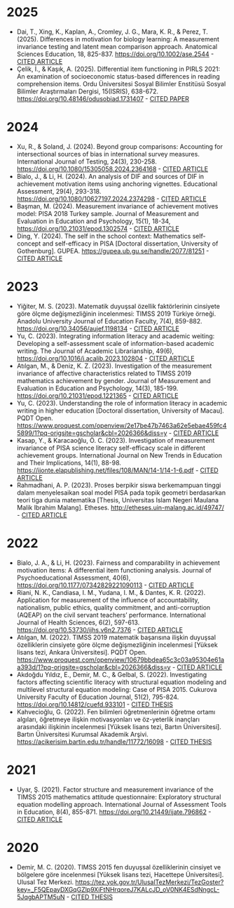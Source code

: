 # 2025

* Dai, T., Xing, K., Kaplan, A., Cromley, J. G., Mara, K. R., & Perez, T. (2025). Differences in motivation for biology learning: A measurement invariance testing and latent mean comparison approach. Anatomical Sciences Education, 18, 825-837. https://doi.org/10.1002/ase.2544 - [CITED ARTICLE](https://www.researchgate.net/publication/341113884_Investigation_of_Measurement_Invariance_of_Science_Motivation_and_Self-Efficacy_Model_PISA_2015_Turkey_Sample?_sg%5B0%5D=k-mt8hBIcjzr1NZqZEWzHGuajiBfvEjJ7AakHho0uatA5f9dKkUhTgXGAiSDXIgsjdqjoPKXnSPplTnf1zw6rriEEz-XoGjhtnxmJSLZ.BRgp4Cny58eWEsh0P4hcRv4IQHKrxQMCJOwUStUivL_njW4C6_0UX0mscs_GVU40j6yaUD9zvYuuFTuKyVYRoQ&_tp=eyJjb250ZXh0Ijp7ImZpcnN0UGFnZSI6ImhvbWUiLCJwYWdlIjoicHJvZmlsZSIsInBvc2l0aW9uIjoicGFnZUNvbnRlbnQifX0)
* Çelik, İ., & Kaşık, A. (2025). Differential item functioning in PIRLS 2021: An examination of socioeconomic status-based differences in reading comprehension items. Ordu Üniversitesi Sosyal Bilimler Enstitüsü Sosyal Bilimler Araştırmaları Dergisi, 15(ISRIS), 638-672. https://doi.org/10.48146/odusobiad.1731407 - [CITED PAPER](https://www.researchgate.net/publication/387949074_Ikili_Puanlanan_Maddeler_Icin_Degisen_Madde_Fonksiyonu_Belirleme_Tekniklerinin_Siniflandirilmasina_Yonelik_Bir_Calisma_A_Study_on_Classification_of_Differential_Item_Functioning_Detection_Techniques_f)

# 2024

* Xu, R., & Soland, J. (2024). Beyond group comparisons: Accounting for intersectional sources of bias in international survey measures. International Journal of Testing, 24(3), 230-258. https://doi.org/10.1080/15305058.2024.2364168 - [CITED ARTICLE](https://www.researchgate.net/publication/341113884_Investigation_of_Measurement_Invariance_of_Science_Motivation_and_Self-Efficacy_Model_PISA_2015_Turkey_Sample?_sg%5B0%5D=k-mt8hBIcjzr1NZqZEWzHGuajiBfvEjJ7AakHho0uatA5f9dKkUhTgXGAiSDXIgsjdqjoPKXnSPplTnf1zw6rriEEz-XoGjhtnxmJSLZ.BRgp4Cny58eWEsh0P4hcRv4IQHKrxQMCJOwUStUivL_njW4C6_0UX0mscs_GVU40j6yaUD9zvYuuFTuKyVYRoQ&_tp=eyJjb250ZXh0Ijp7ImZpcnN0UGFnZSI6ImhvbWUiLCJwYWdlIjoicHJvZmlsZSIsInBvc2l0aW9uIjoicGFnZUNvbnRlbnQifX0)
* Bialo, J., & Li, H. (2024). An analysis of DIF and sources of DIF in achievement motivation items using anchoring vignettes. Educational Assessment, 29(4), 293-318. https://doi.org/10.1080/10627197.2024.2374298 - [CITED ARTICLE](https://www.researchgate.net/publication/341113884_Investigation_of_Measurement_Invariance_of_Science_Motivation_and_Self-Efficacy_Model_PISA_2015_Turkey_Sample?_sg%5B0%5D=k-mt8hBIcjzr1NZqZEWzHGuajiBfvEjJ7AakHho0uatA5f9dKkUhTgXGAiSDXIgsjdqjoPKXnSPplTnf1zw6rriEEz-XoGjhtnxmJSLZ.BRgp4Cny58eWEsh0P4hcRv4IQHKrxQMCJOwUStUivL_njW4C6_0UX0mscs_GVU40j6yaUD9zvYuuFTuKyVYRoQ&_tp=eyJjb250ZXh0Ijp7ImZpcnN0UGFnZSI6ImhvbWUiLCJwYWdlIjoicHJvZmlsZSIsInBvc2l0aW9uIjoicGFnZUNvbnRlbnQifX0)
* Başman, M. (2024). Measurement invariance of achievement motives model: PISA 2018 Turkey sample. Journal of Measurement and Evaluation in Education and Psychology, 15(1), 18-34, https://doi.org/10.21031/epod.1302574 - [CITED ARTICLE](https://www.researchgate.net/publication/341113884_Investigation_of_Measurement_Invariance_of_Science_Motivation_and_Self-Efficacy_Model_PISA_2015_Turkey_Sample?_sg%5B0%5D=k-mt8hBIcjzr1NZqZEWzHGuajiBfvEjJ7AakHho0uatA5f9dKkUhTgXGAiSDXIgsjdqjoPKXnSPplTnf1zw6rriEEz-XoGjhtnxmJSLZ.BRgp4Cny58eWEsh0P4hcRv4IQHKrxQMCJOwUStUivL_njW4C6_0UX0mscs_GVU40j6yaUD9zvYuuFTuKyVYRoQ&_tp=eyJjb250ZXh0Ijp7ImZpcnN0UGFnZSI6ImhvbWUiLCJwYWdlIjoicHJvZmlsZSIsInBvc2l0aW9uIjoicGFnZUNvbnRlbnQifX0)
* Ding, Y. (2024). The self in the school context: Mathematics self-concept and self-efficacy in PISA [Doctoral dissertation, University of Gothenburg]. GUPEA. https://gupea.ub.gu.se/handle/2077/81251 - [CITED ARTICLE](https://www.researchgate.net/publication/341113884_Investigation_of_Measurement_Invariance_of_Science_Motivation_and_Self-Efficacy_Model_PISA_2015_Turkey_Sample?_sg%5B0%5D=k-mt8hBIcjzr1NZqZEWzHGuajiBfvEjJ7AakHho0uatA5f9dKkUhTgXGAiSDXIgsjdqjoPKXnSPplTnf1zw6rriEEz-XoGjhtnxmJSLZ.BRgp4Cny58eWEsh0P4hcRv4IQHKrxQMCJOwUStUivL_njW4C6_0UX0mscs_GVU40j6yaUD9zvYuuFTuKyVYRoQ&_tp=eyJjb250ZXh0Ijp7ImZpcnN0UGFnZSI6ImhvbWUiLCJwYWdlIjoicHJvZmlsZSIsInBvc2l0aW9uIjoicGFnZUNvbnRlbnQifX0)

# 2023

* Yiğiter, M. S. (2023). Matematik duyuşsal özellik faktörlerinin cinsiyete göre ölçme değişmezliğinin incelenmesi: TIMSS 2019 Türkiye örneği. Anadolu University Journal of Education Faculty, 7(4), 859-882. https://doi.org/10.34056/aujef.1198134 - [CITED ARTICLE](https://www.researchgate.net/publication/341113884_Investigation_of_Measurement_Invariance_of_Science_Motivation_and_Self-Efficacy_Model_PISA_2015_Turkey_Sample?_sg%5B0%5D=k-mt8hBIcjzr1NZqZEWzHGuajiBfvEjJ7AakHho0uatA5f9dKkUhTgXGAiSDXIgsjdqjoPKXnSPplTnf1zw6rriEEz-XoGjhtnxmJSLZ.BRgp4Cny58eWEsh0P4hcRv4IQHKrxQMCJOwUStUivL_njW4C6_0UX0mscs_GVU40j6yaUD9zvYuuFTuKyVYRoQ&_tp=eyJjb250ZXh0Ijp7ImZpcnN0UGFnZSI6ImhvbWUiLCJwYWdlIjoicHJvZmlsZSIsInBvc2l0aW9uIjoicGFnZUNvbnRlbnQifX0)
* Yu, C. (2023). Integrating information literacy and academic weiting: Developing a self-assessment scale of information-based academic writing. The Journal of Academic Librarianship, 49(6), https://doi.org/10.1016/j.acalib.2023.102804 - [CITED ARTICLE](https://www.researchgate.net/publication/341113884_Investigation_of_Measurement_Invariance_of_Science_Motivation_and_Self-Efficacy_Model_PISA_2015_Turkey_Sample?_sg%5B0%5D=k-mt8hBIcjzr1NZqZEWzHGuajiBfvEjJ7AakHho0uatA5f9dKkUhTgXGAiSDXIgsjdqjoPKXnSPplTnf1zw6rriEEz-XoGjhtnxmJSLZ.BRgp4Cny58eWEsh0P4hcRv4IQHKrxQMCJOwUStUivL_njW4C6_0UX0mscs_GVU40j6yaUD9zvYuuFTuKyVYRoQ&_tp=eyJjb250ZXh0Ijp7ImZpcnN0UGFnZSI6ImhvbWUiLCJwYWdlIjoicHJvZmlsZSIsInBvc2l0aW9uIjoicGFnZUNvbnRlbnQifX0)
* Atılgan, M., & Deniz, K. Z. (2023). Investigation of the measurement invariance of affective characteristics related to TIMSS 2019 mathematics achievement by gender. Journal of Measurement and Evaluation in Education and Psychology, 14(3), 185-199. https://doi.org/10.21031/epod.1221365 - [CITED ARTICLE](https://www.researchgate.net/publication/341113884_Investigation_of_Measurement_Invariance_of_Science_Motivation_and_Self-Efficacy_Model_PISA_2015_Turkey_Sample?_sg%5B0%5D=k-mt8hBIcjzr1NZqZEWzHGuajiBfvEjJ7AakHho0uatA5f9dKkUhTgXGAiSDXIgsjdqjoPKXnSPplTnf1zw6rriEEz-XoGjhtnxmJSLZ.BRgp4Cny58eWEsh0P4hcRv4IQHKrxQMCJOwUStUivL_njW4C6_0UX0mscs_GVU40j6yaUD9zvYuuFTuKyVYRoQ&_tp=eyJjb250ZXh0Ijp7ImZpcnN0UGFnZSI6ImhvbWUiLCJwYWdlIjoicHJvZmlsZSIsInBvc2l0aW9uIjoicGFnZUNvbnRlbnQifX0)
* Yu, C. (2023). Understanding the role of information literacy in academic writing in higher education [Doctoral dissertation, University of Macau]. PQDT Open. https://www.proquest.com/openview/2e17be47b7463a62e5ebae459fc45899/1?pq-origsite=gscholar&cbl=2026366&diss=y - [CITED ARTICLE](https://www.researchgate.net/publication/341113884_Investigation_of_Measurement_Invariance_of_Science_Motivation_and_Self-Efficacy_Model_PISA_2015_Turkey_Sample?_sg%5B0%5D=k-mt8hBIcjzr1NZqZEWzHGuajiBfvEjJ7AakHho0uatA5f9dKkUhTgXGAiSDXIgsjdqjoPKXnSPplTnf1zw6rriEEz-XoGjhtnxmJSLZ.BRgp4Cny58eWEsh0P4hcRv4IQHKrxQMCJOwUStUivL_njW4C6_0UX0mscs_GVU40j6yaUD9zvYuuFTuKyVYRoQ&_tp=eyJjb250ZXh0Ijp7ImZpcnN0UGFnZSI6ImhvbWUiLCJwYWdlIjoicHJvZmlsZSIsInBvc2l0aW9uIjoicGFnZUNvbnRlbnQifX0)
* Kasap, Y., & Karacaoğlu, Ö. C. (2023). Investigation of measurement invariance of PISA science literacy self-efficacy scale in different achievement groups. International Journal on New Trends in Education and Their Implications, 14(1), 88-98. https://ijonte.elapublishing.net/files/108/MAN/14-1/14-1-6.pdf - [CITED ARTICLE](https://www.researchgate.net/publication/341113884_Investigation_of_Measurement_Invariance_of_Science_Motivation_and_Self-Efficacy_Model_PISA_2015_Turkey_Sample?_sg%5B0%5D=k-mt8hBIcjzr1NZqZEWzHGuajiBfvEjJ7AakHho0uatA5f9dKkUhTgXGAiSDXIgsjdqjoPKXnSPplTnf1zw6rriEEz-XoGjhtnxmJSLZ.BRgp4Cny58eWEsh0P4hcRv4IQHKrxQMCJOwUStUivL_njW4C6_0UX0mscs_GVU40j6yaUD9zvYuuFTuKyVYRoQ&_tp=eyJjb250ZXh0Ijp7ImZpcnN0UGFnZSI6ImhvbWUiLCJwYWdlIjoicHJvZmlsZSIsInBvc2l0aW9uIjoicGFnZUNvbnRlbnQifX0)
* Rahmadhani, A. P. (2023). Proses berpikir siswa berkemampuan tinggi dalam menyelesaikan soal model PISA pada topik geometri berdasarkan teori tiga dunia matematika [Thesis, Universitas Islam Negeri Maulana Malik Ibrahim Malang]. Etheses. http://etheses.uin-malang.ac.id/49747/ - [CITED ARTICLE](https://www.researchgate.net/publication/341113884_Investigation_of_Measurement_Invariance_of_Science_Motivation_and_Self-Efficacy_Model_PISA_2015_Turkey_Sample?_sg%5B0%5D=k-mt8hBIcjzr1NZqZEWzHGuajiBfvEjJ7AakHho0uatA5f9dKkUhTgXGAiSDXIgsjdqjoPKXnSPplTnf1zw6rriEEz-XoGjhtnxmJSLZ.BRgp4Cny58eWEsh0P4hcRv4IQHKrxQMCJOwUStUivL_njW4C6_0UX0mscs_GVU40j6yaUD9zvYuuFTuKyVYRoQ&_tp=eyJjb250ZXh0Ijp7ImZpcnN0UGFnZSI6ImhvbWUiLCJwYWdlIjoicHJvZmlsZSIsInBvc2l0aW9uIjoicGFnZUNvbnRlbnQifX0)

# 2022

* Bialo, J. A., & Li, H. (2023). Fairness and comparability in achievement motivation items: A differential item functioning analysis. Journal of Psychoeducational Assessment, 40(6), https://doi.org/10.1177/07342829221090113 - [CITED ARTICLE](https://www.researchgate.net/publication/341113884_Investigation_of_Measurement_Invariance_of_Science_Motivation_and_Self-Efficacy_Model_PISA_2015_Turkey_Sample?_sg%5B0%5D=k-mt8hBIcjzr1NZqZEWzHGuajiBfvEjJ7AakHho0uatA5f9dKkUhTgXGAiSDXIgsjdqjoPKXnSPplTnf1zw6rriEEz-XoGjhtnxmJSLZ.BRgp4Cny58eWEsh0P4hcRv4IQHKrxQMCJOwUStUivL_njW4C6_0UX0mscs_GVU40j6yaUD9zvYuuFTuKyVYRoQ&_tp=eyJjb250ZXh0Ijp7ImZpcnN0UGFnZSI6ImhvbWUiLCJwYWdlIjoicHJvZmlsZSIsInBvc2l0aW9uIjoicGFnZUNvbnRlbnQifX0)
* Riani, N. K., Candiasa, I. M., Yudana, I. M., & Dantes, K. R. (2022). Application for measurement of the influence of accountability, nationalism, public ethics, quality commitment, and anti-corruption (AQEAP) on the civil servant teachers’ performance. International Journal of Health Sciences, 6(2), 597-613. https://doi.org/10.53730/ijhs.v6n2.7376 - [CITED ARTICLE](https://www.researchgate.net/publication/341113884_Investigation_of_Measurement_Invariance_of_Science_Motivation_and_Self-Efficacy_Model_PISA_2015_Turkey_Sample?_sg%5B0%5D=k-mt8hBIcjzr1NZqZEWzHGuajiBfvEjJ7AakHho0uatA5f9dKkUhTgXGAiSDXIgsjdqjoPKXnSPplTnf1zw6rriEEz-XoGjhtnxmJSLZ.BRgp4Cny58eWEsh0P4hcRv4IQHKrxQMCJOwUStUivL_njW4C6_0UX0mscs_GVU40j6yaUD9zvYuuFTuKyVYRoQ&_tp=eyJjb250ZXh0Ijp7ImZpcnN0UGFnZSI6ImhvbWUiLCJwYWdlIjoicHJvZmlsZSIsInBvc2l0aW9uIjoicGFnZUNvbnRlbnQifX0)
* Atılgan, M. (2022). TIMSS 2019 matematik başarısına ilişkin duyuşsal özelliklerin cinsiyete göre ölçme değişmezliğinin incelenmesi [Yüksek lisans tezi, Ankara Üniversitesi]. PQDT Open. https://www.proquest.com/openview/10679bbdea65c3c03a95304e61aa393d/1?pq-origsite=gscholar&cbl=2026366&diss=y - [CITED ARTICLE](https://www.researchgate.net/publication/341113884_Investigation_of_Measurement_Invariance_of_Science_Motivation_and_Self-Efficacy_Model_PISA_2015_Turkey_Sample?_sg%5B0%5D=k-mt8hBIcjzr1NZqZEWzHGuajiBfvEjJ7AakHho0uatA5f9dKkUhTgXGAiSDXIgsjdqjoPKXnSPplTnf1zw6rriEEz-XoGjhtnxmJSLZ.BRgp4Cny58eWEsh0P4hcRv4IQHKrxQMCJOwUStUivL_njW4C6_0UX0mscs_GVU40j6yaUD9zvYuuFTuKyVYRoQ&_tp=eyJjb250ZXh0Ijp7ImZpcnN0UGFnZSI6ImhvbWUiLCJwYWdlIjoicHJvZmlsZSIsInBvc2l0aW9uIjoicGFnZUNvbnRlbnQifX0)
* Akdoğdu Yıldız, E., Demir, M. C., & Gelbal, S. (2022). Investigating factors affecting scientific literacy with structural equation modeling and multilevel structural equation modeling: Case of PISA 2015. Cukurova University Faculty of Education Journal, 51(2), 795-824. https://doi.org/10.14812/cuefd.933101 - [CITED THESIS](https://www.openaccess.hacettepe.edu.tr/xmlui/handle/11655/8058?show=full)
* Kahvecioğlu, G. (2022). Fen bilimleri öğretmenlerinin öğretme ortamı algıları, öğretmeye ilişkin motivasyonları ve öz-yeterlik inançları arasındaki ilişkinin incelenmesi [Yüksek lisans tezi, Bartın Üniversitesi]. Bartın Üniversitesi Kurumsal Akademik Arşivi. https://acikerisim.bartin.edu.tr/handle/11772/16098 - [CITED THESIS](https://www.openaccess.hacettepe.edu.tr/xmlui/handle/11655/8058?show=full)

# 2021

* Uyar, Ş. (2021). Factor structure and measurement invariance of the TIMSS 2015 mathematics attitude questionnaire: Exploratory structural equation modelling approach. International Journal of Assessment Tools in Education, 8(4), 855-871. https://doi.org/10.21449/ijate.796862 - [CITED ARTICLE](https://www.researchgate.net/publication/341113884_Investigation_of_Measurement_Invariance_of_Science_Motivation_and_Self-Efficacy_Model_PISA_2015_Turkey_Sample?_sg%5B0%5D=k-mt8hBIcjzr1NZqZEWzHGuajiBfvEjJ7AakHho0uatA5f9dKkUhTgXGAiSDXIgsjdqjoPKXnSPplTnf1zw6rriEEz-XoGjhtnxmJSLZ.BRgp4Cny58eWEsh0P4hcRv4IQHKrxQMCJOwUStUivL_njW4C6_0UX0mscs_GVU40j6yaUD9zvYuuFTuKyVYRoQ&_tp=eyJjb250ZXh0Ijp7ImZpcnN0UGFnZSI6ImhvbWUiLCJwYWdlIjoicHJvZmlsZSIsInBvc2l0aW9uIjoicGFnZUNvbnRlbnQifX0)

# 2020

* Demir, M. C. (2020). TIMSS 2015 fen duyuşsal özelliklerinin cinsiyet ve bölgelere göre incelenmesi [Yüksek lisans tezi, Hacettepe Üniversitesi]. Ulusal Tez Merkezi. https://tez.yok.gov.tr/UlusalTezMerkezi/TezGoster?key=_F5QEpayDXGqGZlp9XiFtNHrqoreJ7KALcJD_oV0NK4ESdNngcL-5JqgbAPTM5uN - [CITED THESIS](https://www.openaccess.hacettepe.edu.tr/xmlui/handle/11655/8058?show=full)

